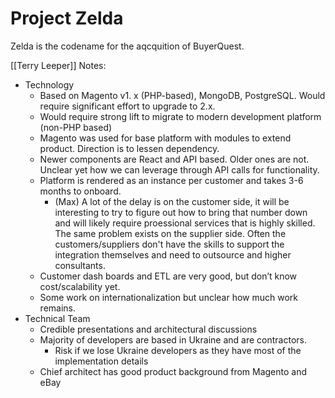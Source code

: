 # Project Zelda

Zelda is the codename for the aqcquition of BuyerQuest.

[[Terry Leeper]] Notes:

- Technology
  - Based on Magento v1. x (PHP-based), MongoDB, PostgreSQL.  Would require significant effort to upgrade to 2.x.
  - Would require strong lift to migrate to modern development platform (non-PHP based)
  - Magento was used for base platform with modules to extend product.  Direction is to lessen dependency.
  - Newer components are React and API based.  Older ones are not.  Unclear yet how we can leverage through API calls for functionality.
  - Platform is rendered as an instance per customer and takes 3-6 months to onboard.
    - (Max) A lot of the delay is on the customer side, it will be interesting to try to figure out how to bring that number down and will likely require proessional services that is highly skilled. The same problem exists on the supplier side. Often the customers/suppliers don't have the skills to support the integration themselves and need to outsource and higher consultants.
  - Customer dash boards and ETL are very good, but don’t know cost/scalability yet.
  - Some work on internationalization but unclear how much work remains.
- Technical Team
  - Credible presentations and architectural discussions
  - Majority of developers are based in Ukraine and are contractors.
    - Risk if we lose Ukraine developers as they have most of the implementation details
  - Chief architect has good product background from Magento and eBay
